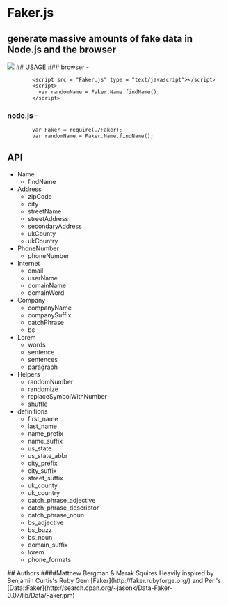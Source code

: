 # Faker.js
## generate massive amounts of fake data in Node.js and the browser
<img src = "http://imgur.com/KiinQ.png" border = "0">
## USAGE
### browser - 
  
            <script src = "Faker.js" type = "text/javascript"></script>
            <script>
              var randomName = Faker.Name.findName();
            </script>
### node.js - 
            var Faker = require(./Faker);
            var randomName = Faker.Name.findName();
## API
<ul><li>Name<ul><li>findName</li></ul></li><li>Address<ul><li>zipCode</li><li>city</li><li>streetName</li><li>streetAddress</li><li>secondaryAddress</li><li>ukCounty</li><li>ukCountry</li></ul></li><li>PhoneNumber<ul><li>phoneNumber</li></ul></li><li>Internet<ul><li>email</li><li>userName</li><li>domainName</li><li>domainWord</li></ul></li><li>Company<ul><li>companyName</li><li>companySuffix</li><li>catchPhrase</li><li>bs</li></ul></li><li>Lorem<ul><li>words</li><li>sentence</li><li>sentences</li><li>paragraph</li></ul></li><li>Helpers<ul><li>randomNumber</li><li>randomize</li><li>replaceSymbolWithNumber</li><li>shuffle</li></ul></li><li>definitions<ul><li>first_name</li><li>last_name</li><li>name_prefix</li><li>name_suffix</li><li>us_state</li><li>us_state_abbr</li><li>city_prefix</li><li>city_suffix</li><li>street_suffix</li><li>uk_county</li><li>uk_country</li><li>catch_phrase_adjective</li><li>catch_phrase_descriptor</li><li>catch_phrase_noun</li><li>bs_adjective</li><li>bs_buzz</li><li>bs_noun</li><li>domain_suffix</li><li>lorem</li><li>phone_formats</li></ul></li></ul>
## Authors
####Matthew Bergman & Marak Squires 
Heavily inspired by Benjamin Curtis's Ruby Gem [Faker](http://faker.rubyforge.org/) and Perl's [Data::Faker](http://search.cpan.org/~jasonk/Data-Faker-0.07/lib/Data/Faker.pm)